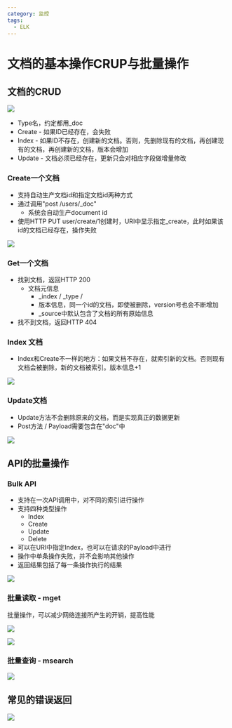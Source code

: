 ```yaml
---
category: 监控
tags:
  - ELK
---
```


# 文档的基本操作CRUP与批量操作

## 文档的CRUD

![](https://gitee.com/clay-wangzhi/blogImg/raw/master/blogImg/1568013522348.png)

* Type名，约定都用_doc
* Create - 如果ID已经存在，会失败
* Index - 如果ID不存在，创建新的文档。否则，先删除现有的文档，再创建现有的文档，再创建新的文档，版本会增加
* Update - 文档必须已经存在，更新只会对相应字段做增量修改

### Create一个文档

* 支持自动生产文档id和指定文档id两种方式
* 通过调用"post /users/_doc"
  * 系统会自动生产document id
* 使用HTTP PUT user/create/1创建时，URI中显示指定_create，此时如果该id的文档已经存在，操作失败

![](https://gitee.com/clay-wangzhi/blogImg/raw/master/blogImg/1568015379663.png)

### Get一个文档

* 找到文档，返回HTTP 200
  * 文档元信息
    * _index / _type /
    * 版本信息，同一个id的文档，即使被删除，version号也会不断增加
    * _source中默认包含了文档的所有原始信息
* 找不到文档，返回HTTP 404

### Index 文档

* Index和Create不一样的地方：如果文档不存在，就索引新的文档。否则现有文档会被删除，新的文档被索引。版本信息+1

![](https://gitee.com/clay-wangzhi/blogImg/raw/master/blogImg/1568015891907.png)

### Update文档

* Update方法不会删除原来的文档，而是实现真正的数据更新
* Post方法 / Payload需要包含在"doc"中

![](https://gitee.com/clay-wangzhi/blogImg/raw/master/blogImg/1568016019747.png)

## API的批量操作

### Bulk API

* 支持在一次API调用中，对不同的索引进行操作
* 支持四种类型操作
  * Index
  * Create
  * Update
  * Delete
* 可以在URI中指定Index，也可以在请求的Payload中进行
* 操作中单条操作失败，并不会影响其他操作
* 返回结果包括了每一条操作执行的结果

![](https://gitee.com/clay-wangzhi/blogImg/raw/master/blogImg/1568017190479.png)

### 批量读取 - mget

批量操作，可以减少网络连接所产生的开销，提高性能

![](https://gitee.com/clay-wangzhi/blogImg/raw/master/blogImg/1568018531224.png)

![](https://gitee.com/clay-wangzhi/blogImg/raw/master/blogImg/1568018545981.png)

### 批量查询 - msearch

![](https://gitee.com/clay-wangzhi/blogImg/raw/master/blogImg/1568018796705.png)

## 常见的错误返回

![](https://gitee.com/clay-wangzhi/blogImg/raw/master/blogImg/1568018899854.png)